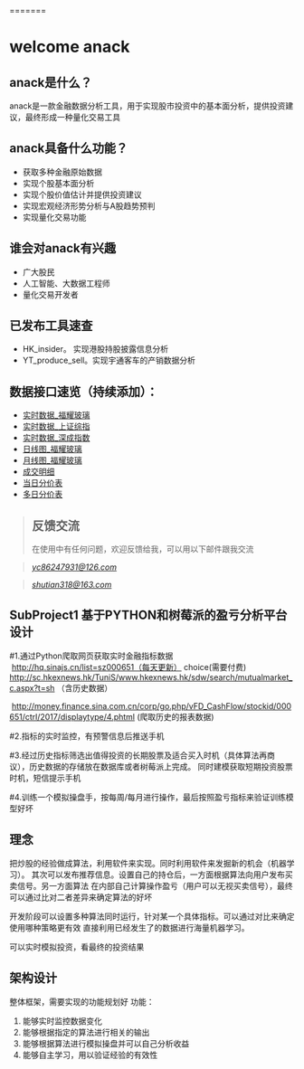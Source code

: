 =======
# welcome anack

## anack是什么？
anack是一款金融数据分析工具，用于实现股市投资中的基本面分析，提供投资建议，最终形成一种量化交易工具

## anack具备什么功能？
* 获取多种金融原始数据
* 实现个股基本面分析
* 实现个股价值估计并提供投资建议
* 实现宏观经济形势分析与A股趋势预判
* 实现量化交易功能

## 谁会对anack有兴趣
* 广大股民
* 人工智能、大数据工程师
* 量化交易开发者


## 已发布工具速查
* HK_insider。  实现港股持股披露信息分析
* YT_produce_sell。实现宇通客车的产销数据分析
 
 
## 数据接口速览（持续添加）：
* [实时数据_福耀玻璃](http://hq.sinajs.cn/list=sh600660)
* [实时数据_上证综指](http://hq.sinajs.cn/list=s_sh000001)
* [实时数据_深成指数](http://hq.sinajs.cn/list=s_sz399001)
* [日线图_福耀玻璃](http://image.sinajs.cn/newchart/daily/n/sh600660.gif)
* [月线图_福耀玻璃](http://image.sinajs.cn/newchart/monthly/n/sh600660.gif)
* [成交明细](http://market.finance.sina.com.cn/downxls.php?date=2011-07-08&symbol=sh600660)
* [当日分价表](http://vip.stock.finance.sina.com.cn/quotes_service/view/cn_price.php?symbol=sh600660)
* [多日分价表](http://market.finance.sina.com.cn/pricehis.php?symbol=sh600660&startdate=2011-08-17&enddate=2011-08-19)


>## 反馈交流
>在使用中有任何问题，欢迎反馈给我，可以用以下邮件跟我交流

>*yc86247931@126.com*

>*shutian318@163.com*

## SubProject1 基于PYTHON和树莓派的盈亏分析平台设计


#1.通过Python爬取网页获取实时金融指标数据
  http://hq.sinajs.cn/list=sz000651（每天更新）
  choice(需要付费)
  http://sc.hkexnews.hk/TuniS/www.hkexnews.hk/sdw/search/mutualmarket_c.aspx?t=sh （含历史数据）
  
  http://money.finance.sina.com.cn/corp/go.php/vFD_CashFlow/stockid/000651/ctrl/2017/displaytype/4.phtml (爬取历史的报表数据)
  
#2.指标的实时监控，有预警信息后推送手机

#3.经过历史指标筛选出值得投资的长期股票及适合买入时机（具体算法再商议），历史数据的存储放在数据库或者树莓派上完成。
  同时建模获取短期投资股票时机，短信提示手机

#4.训练一个模拟操盘手，按每周/每月进行操作，最后按照盈亏指标来验证训练模型好坏


## 理念


把炒股的经验做成算法，利用软件来实现。同时利用软件来发掘新的机会（机器学习）。
其次可以发布推荐信息。设置自己的持仓后，一方面根据算法向用户发布买卖信号。另一方面算法
在内部自己计算操作盈亏（用户可以无视买卖信号），最终可以通过比对二者差异来确定算法的好坏

开发阶段可以设置多种算法同时运行，针对某一个具体指标。可以通过对比来确定使用哪种策略更有效
直接利用已经发生了的数据进行海量机器学习。

可以实时模拟投资，看最终的投资结果


## 架构设计


整体框架，需要实现的功能规划好
功能：
1. 能够实时监控数据变化
2. 能够根据指定的算法进行相关的输出
3. 能够根据算法进行模拟操盘并可以自己分析收益
4. 能够自主学习，用以验证经验的有效性
